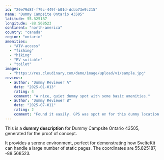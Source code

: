 ```yaml
---
id: "20e79d8f-f79c-449f-b01d-dcbb73e9c215"
name: "Dummy Campsite Ontario 43505"
latitude: 55.825187
longitude: -88.568523
continent: "north-america"
country: "canada"
region: "ontario"
amenities:
  - "ATV-access"
  - "fishing"
  - "hiking"
  - "RV-suitable"
  - "toilet"
images:
  - "https://res.cloudinary.com/demo/image/upload/v1/sample.jpg"
reviews:
  - author: "Dummy Reviewer A"
    date: "2025-01-013"
    rating: 4
    comment: "A nice, quiet dummy spot with some basic amenities."
  - author: "Dummy Reviewer B"
    date: "2025-07-011"
    rating: 2
    comment: "Found it easily. GPS was spot on for this dummy location."
---
```


This is a **dummy description** for Dummy Campsite Ontario 43505, generated for the proof of concept.

It provides a serene environment, perfect for demonstrating how SvelteKit can handle a large number of static pages. The coordinates are 55.825187, -88.568523.
